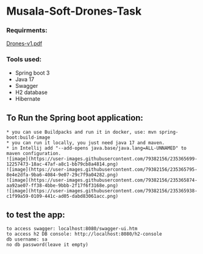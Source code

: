 # Musala-Soft-Drones-Task

### Requirments:

[Drones-v1.pdf](https://github.com/DinaMahmoud121/Musala-Soft-Drones-Task/files/11361787/Drones-v1.pdf)

### Tools used:
  * Spring boot 3
  * Java 17
  * Swagger
  * H2 database
  * Hibernate

## To Run the Spring boot application:
```
* you can use Buildpacks and run it in docker, use: mvn spring-boot:build-image
* you can run it locally, you just need java 17 and maven.
* in Intellij add "--add-opens java.base/java.lang=ALL-UNNAMED" to maven configuration.
![image](https://user-images.githubusercontent.com/79382156/235365699-12257473-18ac-47af-a8c1-bb79cb8a4814.png)
![image](https://user-images.githubusercontent.com/79382156/235365795-8e4e2dfa-9ba6-4084-9e07-29c7f9a04282.png)
![image](https://user-images.githubusercontent.com/79382156/235365874-aa92ae07-ff38-4bbe-9bbb-2f17f6f3168e.png)
![image](https://user-images.githubusercontent.com/79382156/235365938-c1f99a59-0109-441c-ad05-dabd83061acc.png)

```

## to test the app: 
```
to access swagger: localhost:8080/swagger-ui.htm
to access h2 DB console: http://localhost:8080/h2-console
db username: sa
no db password(leave it empty)
```
